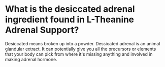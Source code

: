 # What is the desiccated adrenal ingredient found in L-Theanine Adrenal Support?

Desiccated means broken up into a powder. Dessicated adrenal is an animal glandular extract. It can potentially give you all the precursors or elements that your body can pick from where it's missing anything and involved in making adrenal hormone.